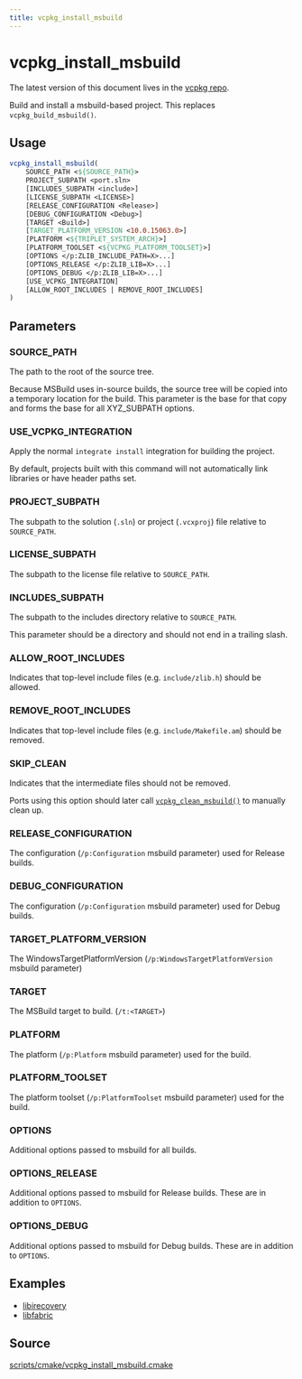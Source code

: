 ```yaml
---
title: vcpkg_install_msbuild
---
```


# vcpkg_install_msbuild

The latest version of this document lives in the [vcpkg repo](https://github.com/Microsoft/vcpkg/blob/master/docs/maintainers/vcpkg_install_msbuild.md).

Build and install a msbuild-based project. This replaces `vcpkg_build_msbuild()`.

## Usage
```cmake
vcpkg_install_msbuild(
    SOURCE_PATH <${SOURCE_PATH}>
    PROJECT_SUBPATH <port.sln>
    [INCLUDES_SUBPATH <include>]
    [LICENSE_SUBPATH <LICENSE>]
    [RELEASE_CONFIGURATION <Release>]
    [DEBUG_CONFIGURATION <Debug>]
    [TARGET <Build>]
    [TARGET_PLATFORM_VERSION <10.0.15063.0>]
    [PLATFORM <${TRIPLET_SYSTEM_ARCH}>]
    [PLATFORM_TOOLSET <${VCPKG_PLATFORM_TOOLSET}>]
    [OPTIONS </p:ZLIB_INCLUDE_PATH=X>...]
    [OPTIONS_RELEASE </p:ZLIB_LIB=X>...]
    [OPTIONS_DEBUG </p:ZLIB_LIB=X>...]
    [USE_VCPKG_INTEGRATION]
    [ALLOW_ROOT_INCLUDES | REMOVE_ROOT_INCLUDES]
)
```

## Parameters
### SOURCE_PATH
The path to the root of the source tree.

Because MSBuild uses in-source builds, the source tree will be copied into a temporary location for the build. This
parameter is the base for that copy and forms the base for all XYZ_SUBPATH options.

### USE_VCPKG_INTEGRATION
Apply the normal `integrate install` integration for building the project.

By default, projects built with this command will not automatically link libraries or have header paths set.

### PROJECT_SUBPATH
The subpath to the solution (`.sln`) or project (`.vcxproj`) file relative to `SOURCE_PATH`.

### LICENSE_SUBPATH
The subpath to the license file relative to `SOURCE_PATH`.

### INCLUDES_SUBPATH
The subpath to the includes directory relative to `SOURCE_PATH`.

This parameter should be a directory and should not end in a trailing slash.

### ALLOW_ROOT_INCLUDES
Indicates that top-level include files (e.g. `include/zlib.h`) should be allowed.

### REMOVE_ROOT_INCLUDES
Indicates that top-level include files (e.g. `include/Makefile.am`) should be removed.

### SKIP_CLEAN
Indicates that the intermediate files should not be removed.

Ports using this option should later call [`vcpkg_clean_msbuild()`](vcpkg_clean_msbuild.md) to manually clean up.

### RELEASE_CONFIGURATION
The configuration (``/p:Configuration`` msbuild parameter) used for Release builds.

### DEBUG_CONFIGURATION
The configuration (``/p:Configuration`` msbuild parameter) used for Debug builds.

### TARGET_PLATFORM_VERSION
The WindowsTargetPlatformVersion (``/p:WindowsTargetPlatformVersion`` msbuild parameter)

### TARGET
The MSBuild target to build. (``/t:<TARGET>``)

### PLATFORM
The platform (``/p:Platform`` msbuild parameter) used for the build.

### PLATFORM_TOOLSET
The platform toolset (``/p:PlatformToolset`` msbuild parameter) used for the build.

### OPTIONS
Additional options passed to msbuild for all builds.

### OPTIONS_RELEASE
Additional options passed to msbuild for Release builds. These are in addition to `OPTIONS`.

### OPTIONS_DEBUG
Additional options passed to msbuild for Debug builds. These are in addition to `OPTIONS`.

## Examples

* [libirecovery](https://github.com/Microsoft/vcpkg/blob/master/ports/libirecovery/portfile.cmake)
* [libfabric](https://github.com/Microsoft/vcpkg/blob/master/ports/libfabric/portfile.cmake)

## Source
[scripts/cmake/vcpkg\_install\_msbuild.cmake](https://github.com/Microsoft/vcpkg/blob/master/scripts/cmake/vcpkg_install_msbuild.cmake)

